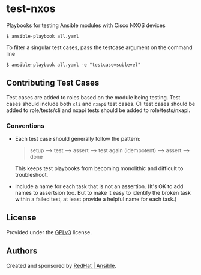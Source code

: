 # test-nxos

Playbooks for testing Ansible modules with Cisco NXOS devices

```
$ ansible-playbook all.yaml
```

To filter a singular test cases, pass the testcase argument on the command line

```
$ ansible-playbook all.yaml -e "testcase=sublevel"
```

## Contributing Test Cases 

Test cases are added to roles based on the module being testing. Test cases
should include both `cli` and `nxapi` test cases. Cli test cases should be
added to role/tests/cli and nxapi tests should be added to
role/tests/nxapi.

### Conventions

- Each test case should generally follow the pattern:

  >setup —> test —> assert —> test again (idempotent) —> assert —> done

  This keeps test playbooks from becoming monolithic and difficult to
  troubleshoot.

- Include a name for each task that is not an assertion. (It's OK to add names
  to assertsion too. But to make it easy to identify the broken task within a failed
  test, at least provide a helpful name for each task.)

## License

Provided under the [GPLv3](https://github.com/ansible-testing/test-nxos/blob/master/LICENSE) license. 

## Authors

Created and sponsored by [RedHat | Ansible](http://ansible.com).

